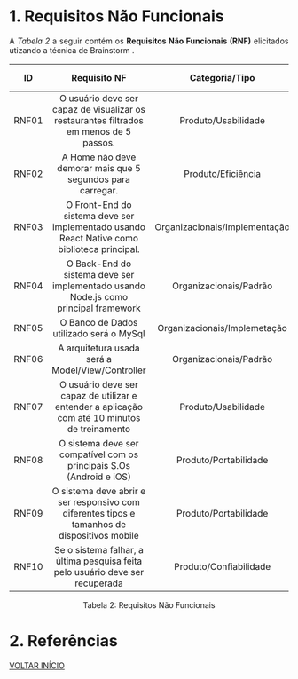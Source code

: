 # 1. Requisitos Não Funcionais

<p align="justify">A <i>Tabela 2</i> a seguir contém os <b>Requisitos Não Funcionais (RNF)</b> elicitados utizando a técnica de Brainstorm .</p>

| ID   |                                 Requisito NF                              | Categoria/Tipo | Prioridade | Requisitos Relacionados |
| :--: | :-----------------------------------------------------------------------: |:-------------: | :--------: | :-----------------: |
| RNF01 |  O usuário deve ser capaz de visualizar os restaurantes filtrados em menos de 5 passos. | Produto/Usabilidade               |Alta       |    RF03             |
| RNF02 |  A Home não deve demorar mais que 5 segundos para carregar.     |  Produto/Eficiência     |Alta        |    -              |
| RNF03 |  O Front-End do sistema deve ser implementado usando React Native como biblioteca principal. |  Organizacionais/Implementação       |Alta       | RNF06 |
| RNF04 |  O Back-End do sistema deve ser implementado usando Node.js como principal framework      |  Organizacionais/Padrão     |Alta        | RNF06 |
| RNF05 |  O Banco de Dados utilizado será o MySql      |  Organizacionais/Implemetação     |Alta        |    RNF04, RNF06 |
| RNF06 |  A arquitetura usada será a Model/View/Controller      |  Organizacionais/Padrão     | Alta | - |
| RNF07 |  O usuário deve ser capaz de utilizar e entender a aplicação com até 10 minutos de treinamento     | Produto/Usabilidade | Média |    -              |
| RNF08 |  O sistema deve ser compatível com os principais S.Os (Android e iOS)     | Produto/Portabilidade | Média |    - |
| RNF09 |  O sistema deve abrir e ser responsivo com diferentes tipos e tamanhos de dispositivos mobile       | Produto/Portabilidade | Média |    -   |
| RNF10 |  Se o sistema falhar, a última pesquisa feita pelo usuário deve ser recuperada      | Produto/Confiabilidade | Média |    -   |


<div style="text-align: center">
<p>Tabela 2: Requisitos Não Funcionais</p>
</div>

# 2. Referências

<a href="../README.md">VOLTAR INÍCIO</a>
